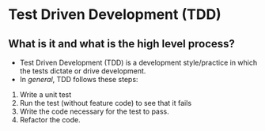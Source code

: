 # Test Driven Development (TDD)
## What is it and what is the high level process?

- Test Driven Development (TDD) is a development style/practice in which the tests dictate or drive development.
- In *general*, TDD follows these steps:

1. Write a unit test
1. Run the test (without feature code) to see that it fails
1. Write the code necessary for the test to pass.
1. Refactor the code. 